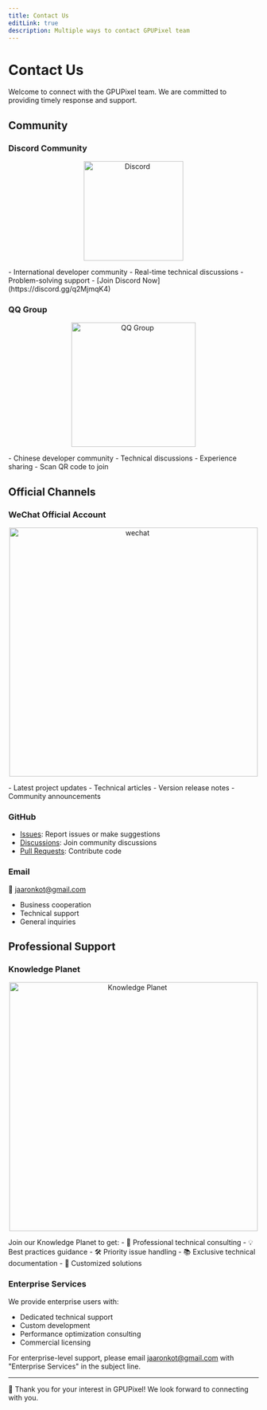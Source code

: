 ```yaml
---
title: Contact Us
editLink: true
description: Multiple ways to contact GPUPixel team
---
```


# Contact Us

Welcome to connect with the GPUPixel team. We are committed to providing timely response and support.

## Community

### Discord Community
<p align="center">
<a href="https://discord.gg/q2MjmqK4" target="_blank">
    <img src="../../image/discord-logo-blue.svg" alt="Discord" style="width: 200px;">
</a>
</p>
- International developer community
- Real-time technical discussions
- Problem-solving support
- [Join Discord Now](https://discord.gg/q2MjmqK4)

### QQ Group
<p align="center">
<img src="../../image/qq-group.jpg" alt="QQ Group" style="width: 250px;">
</p>
- Chinese developer community
- Technical discussions
- Experience sharing
- Scan QR code to join

## Official Channels

### WeChat Official Account
<p align="center">
<img src="../../image/wechat.png" alt="wechat" style="width: 500px;">
</p>
- Latest project updates
- Technical articles
- Version release notes
- Community announcements

### GitHub
- [Issues](https://github.com/pixpark/gpupixel/issues): Report issues or make suggestions
- [Discussions](https://github.com/pixpark/gpupixel/discussions): Join community discussions
- [Pull Requests](https://github.com/pixpark/gpupixel/pulls): Contribute code

### Email
📧 [jaaronkot@gmail.com](mailto:jaaronkot@gmail.com)
- Business cooperation
- Technical support
- General inquiries

## Professional Support

### Knowledge Planet
<p align="center">
<img src="../../image/zhishixingqiu.jpg" alt="Knowledge Planet" style="width: 500px;">
</p>
Join our Knowledge Planet to get:
- 🚀 Professional technical consulting
- 💡 Best practices guidance
- 🛠️ Priority issue handling
- 📚 Exclusive technical documentation
- 🎯 Customized solutions

### Enterprise Services
We provide enterprise users with:
- Dedicated technical support
- Custom development
- Performance optimization consulting
- Commercial licensing

For enterprise-level support, please email [jaaronkot@gmail.com](mailto:jaaronkot@gmail.com) with "Enterprise Services" in the subject line.

---

💝 Thank you for your interest in GPUPixel! We look forward to connecting with you.

